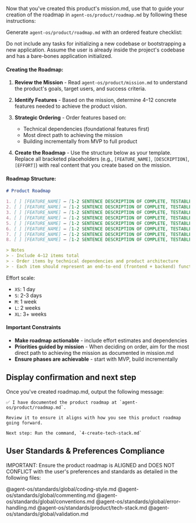 Now that you've created this product's mission.md, use that to guide your creation of the roadmap in `agent-os/product/roadmap.md` by following these instructions:

Generate `agent-os/product/roadmap.md` with an ordered feature checklist:

Do not include any tasks for initializing a new codebase or bootstrapping a new application. Assume the user is already inside the project's codebase and has a bare-bones application initialized.

#### Creating the Roadmap:

1. **Review the Mission** - Read `agent-os/product/mission.md` to understand the product's goals, target users, and success criteria.

2. **Identify Features** - Based on the mission, determine 4–12 concrete features needed to achieve the product vision.

3. **Strategic Ordering** - Order features based on:
   - Technical dependencies (foundational features first)
   - Most direct path to achieving the mission
   - Building incrementally from MVP to full product

4. **Create the Roadmap** - Use the structure below as your template. Replace all bracketed placeholders (e.g., `[FEATURE_NAME]`, `[DESCRIPTION]`, `[EFFORT]`) with real content that you create based on the mission.

#### Roadmap Structure:
```markdown
# Product Roadmap

1. [ ] [FEATURE_NAME] — [1-2 SENTENCE DESCRIPTION OF COMPLETE, TESTABLE FEATURE] `[EFFORT]`
2. [ ] [FEATURE_NAME] — [1-2 SENTENCE DESCRIPTION OF COMPLETE, TESTABLE FEATURE] `[EFFORT]`
3. [ ] [FEATURE_NAME] — [1-2 SENTENCE DESCRIPTION OF COMPLETE, TESTABLE FEATURE] `[EFFORT]`
4. [ ] [FEATURE_NAME] — [1-2 SENTENCE DESCRIPTION OF COMPLETE, TESTABLE FEATURE] `[EFFORT]`
5. [ ] [FEATURE_NAME] — [1-2 SENTENCE DESCRIPTION OF COMPLETE, TESTABLE FEATURE] `[EFFORT]`
6. [ ] [FEATURE_NAME] — [1-2 SENTENCE DESCRIPTION OF COMPLETE, TESTABLE FEATURE] `[EFFORT]`
7. [ ] [FEATURE_NAME] — [1-2 SENTENCE DESCRIPTION OF COMPLETE, TESTABLE FEATURE] `[EFFORT]`
8. [ ] [FEATURE_NAME] — [1-2 SENTENCE DESCRIPTION OF COMPLETE, TESTABLE FEATURE] `[EFFORT]`

> Notes
> - Include 4–12 items total
> - Order items by technical dependencies and product architecture
> - Each item should represent an end-to-end (frontend + backend) functional and testable feature
```

Effort scale:
- `XS`: 1 day
- `S`: 2-3 days
- `M`: 1 week
- `L`: 2 weeks
- `XL`: 3+ weeks

#### Important Constraints

- **Make roadmap actionable** - include effort estimates and dependencies
- **Priorities guided by mission** - When deciding on order, aim for the most direct path to achieving the mission as documented in mission.md
- **Ensure phases are achievable** - start with MVP, build incrementally


## Display confirmation and next step

Once you've created roadmap.md, output the following message:

```
✅ I have documented the product roadmap at `agent-os/product/roadmap.md`.

Review it to ensure it aligns with how you see this product roadmap going forward.

Next step: Run the command, `4-create-tech-stack.md`
```

## User Standards & Preferences Compliance

IMPORTANT: Ensure the product roadmap is ALIGNED and DOES NOT CONFLICT with the user's preferences and standards as detailed in the following files:

@agent-os/standards/global/coding-style.md
@agent-os/standards/global/commenting.md
@agent-os/standards/global/conventions.md
@agent-os/standards/global/error-handling.md
@agent-os/standards/product/tech-stack.md
@agent-os/standards/global/validation.md
